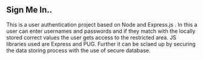 ## Sign Me In..
This is a user authentication project based on Node and Express.js . In this a user can enter usernames and passwords and if they match with the locally stored correct values
the user gets access to the restricted area. JS libraries used are Express and PUG. Further it can be sclaed up by securing the data 
storing process with the use of secure database.
